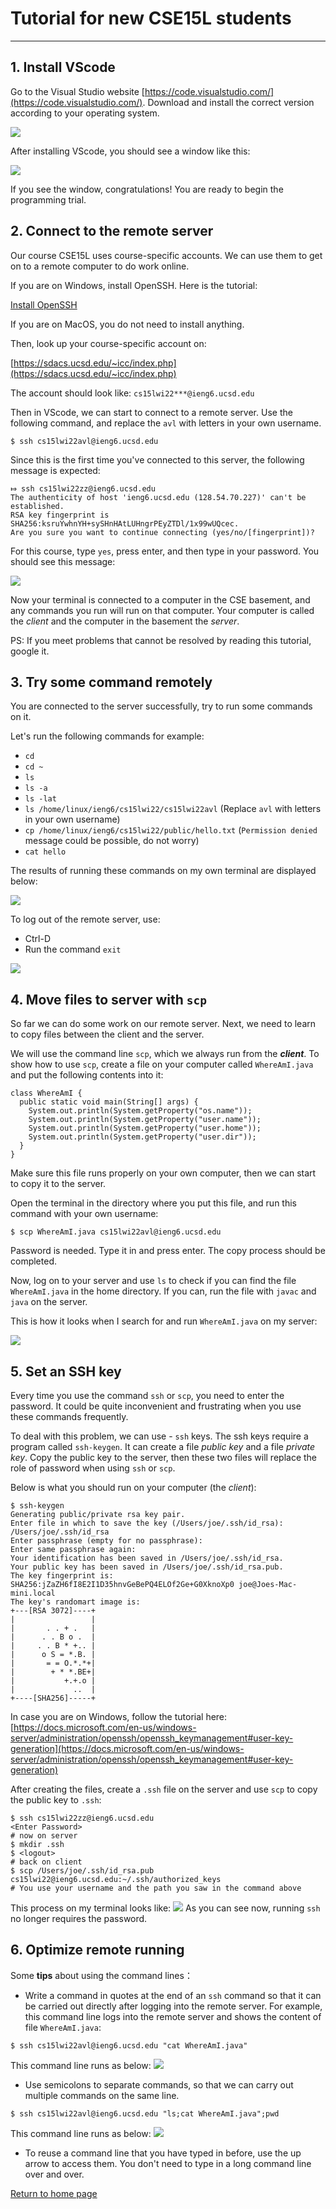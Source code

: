 # Tutorial for new CSE15L students
---
## 1. Install VScode
Go to the Visual Studio website [https://code.visualstudio.com/](https://code.visualstudio.com/). Download and install the correct version according to your operating system. 

![](Vsc_website.png)

After installing VScode, you should see a window like this:

![](Vsc_window.png)

If you see the window, congratulations! You are ready to begin the programming trial.

## 2. Connect to the remote server
Our course CSE15L uses course-specific accounts. We can use them to get on to a remote computer to do work online.

If you are on Windows, install OpenSSH. Here is the tutorial:

[Install OpenSSH](https://docs.microsoft.com/en-us/windows-server/administration/openssh/openssh_install_firstuse)

If you are on MacOS, you do not need to install anything.

Then, look up your course-specific account on:

[https://sdacs.ucsd.edu/~icc/index.php](https://sdacs.ucsd.edu/~icc/index.php)

The account should look like: `cs15lwi22***@ieng6.ucsd.edu`

Then in VScode, we can start to connect to a remote server. Use the following command, and replace the `avl` with letters in your own username.

```
$ ssh cs15lwi22avl@ieng6.ucsd.edu
```

Since this is the first time you've connected to this server, the following message is expected:

```
⤇ ssh cs15lwi22zz@ieng6.ucsd.edu
The authenticity of host 'ieng6.ucsd.edu (128.54.70.227)' can't be established.
RSA key fingerprint is SHA256:ksruYwhnYH+sySHnHAtLUHngrPEyZTDl/1x99wUQcec.
Are you sure you want to continue connecting (yes/no/[fingerprint])? 
```
For this course, type `yes`, press enter, and then type in your password. You should see this message:

![](Login.png)

Now your terminal is connected to a computer in the CSE basement, and any commands you run will run on that computer. Your computer is called the *client* and the computer in the basement the *server*.

PS: If you meet problems that cannot be resolved by reading this tutorial, google it.

## 3. Try some command remotely

You are connected to the server successfully, try to run some commands on it.

Let's run the following commands for example:

* `cd`
* `cd ~`
* `ls`
* `ls -a`
* `ls -lat`
* `ls /home/linux/ieng6/cs15lwi22/cs15lwi22avl` (Replace `avl` with letters in your own username)
* `cp /home/linux/ieng6/cs15lwi22/public/hello.txt` (`Permission denied` message could be possible, do not worry)
* `cat hello`

The results of running these commands on my own terminal are displayed below:

![](TryCommand.png)

To log out of the remote server, use:
* Ctrl-D
* Run the command `exit`

![](LogOut.png)



## 4. Move files to server with `scp`

So far we can do some work on our remote server. Next, we need to learn to copy files between the client and the server.

We will use the command line `scp`, which we always run from the ***client***. To show how to use `scp`, create a file on your computer called `WhereAmI.java` and put the following contents into it:


```
class WhereAmI {
  public static void main(String[] args) {
    System.out.println(System.getProperty("os.name"));
    System.out.println(System.getProperty("user.name"));
    System.out.println(System.getProperty("user.home"));
    System.out.println(System.getProperty("user.dir"));
  }
}

```
Make sure this file runs properly on your own computer, then we can start to copy it to the server.

Open the terminal in the directory where you put this file, and run this command with your own username:

```
$ scp WhereAmI.java cs15lwi22avl@ieng6.ucsd.edu
```

Password is needed. Type it in and press enter. The copy process should be completed.

Now, log on to your server and use `ls` to check if you can find the file `WhereAmI.java` in the home directory. If you can, run the file with `javac` and `java` on the server.

This is how it looks when I search for and  run `WhereAmI.java` on my server:

![](Scp.png)

## 5. Set an SSH key

Every time you use the command `ssh` or `scp`, you need to enter the password. It could be quite inconvenient and frustrating when you use these commands frequently.

To deal with this problem, we can use - `ssh` keys. The ssh keys require a program called `ssh-keygen`. It can create a file *public key* and a file *private key*. Copy the public key to the server, then these two files will replace the role of password when using `ssh` or `scp`. 

Below is what you should run on your computer (the *client*):

```
$ ssh-keygen
Generating public/private rsa key pair.
Enter file in which to save the key (/Users/joe/.ssh/id_rsa): /Users/joe/.ssh/id_rsa
Enter passphrase (empty for no passphrase): 
Enter same passphrase again: 
Your identification has been saved in /Users/joe/.ssh/id_rsa.
Your public key has been saved in /Users/joe/.ssh/id_rsa.pub.
The key fingerprint is:
SHA256:jZaZH6fI8E2I1D35hnvGeBePQ4ELOf2Ge+G0XknoXp0 joe@Joes-Mac-mini.local
The key's randomart image is:
+---[RSA 3072]----+
|                 |
|       . . + .   |
|      . . B o .  |
|     . . B * +.. |
|      o S = *.B. |
|       = = O.*.*+|
|        + * *.BE+|
|           +.+.o |
|             ..  |
+----[SHA256]-----+
```

In case you are on Windows, follow the tutorial here:
[https://docs.microsoft.com/en-us/windows-server/administration/openssh/openssh_keymanagement#user-key-generation](https://docs.microsoft.com/en-us/windows-server/administration/openssh/openssh_keymanagement#user-key-generation)

After creating the files, create a `.ssh` file on the server and use `scp` to copy the public key to `.ssh`:

```
$ ssh cs15lwi22zz@ieng6.ucsd.edu
<Enter Password>
# now on server
$ mkdir .ssh
$ <logout>
# back on client
$ scp /Users/joe/.ssh/id_rsa.pub cs15lwi22@ieng6.ucsd.edu:~/.ssh/authorized_keys
# You use your username and the path you saw in the command above
```

This process on my terminal looks like:
![](SshKey.png)
As you can see now, running `ssh` no longer requires the password.

## 6. Optimize remote running

Some **tips** about using the command lines：

* Write a command in quotes at the end of an `ssh` command so that it can be carried out directly after logging into the remote server. For example, this command line logs into the remote server and shows the content of file `WhereAmI.java`:
```
$ ssh cs15lwi22avl@ieng6.ucsd.edu "cat WhereAmI.java"
```
This command line runs as below:
![](Optimize.png)

* Use semicolons to separate commands, so that we can carry out multiple commands on the same line.
```
$ ssh cs15lwi22avl@ieng6.ucsd.edu "ls;cat WhereAmI.java";pwd
```
This command line runs as below:
![](Optimize2.png)

* To reuse a command line that you have typed in before, use the up arrow to access them. You don't need to type in a long command line over and over.

[Return to home page](index.md)
